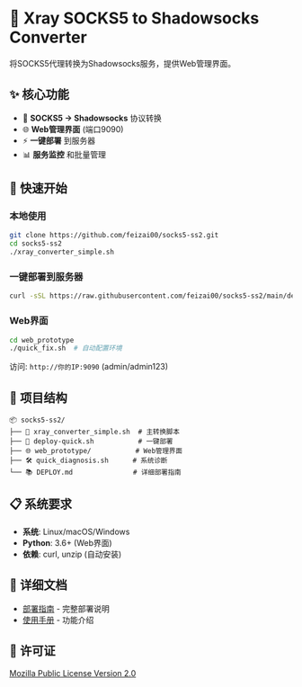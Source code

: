 # 🚀 Xray SOCKS5 to Shadowsocks Converter

将SOCKS5代理转换为Shadowsocks服务，提供Web管理界面。

## ✨ 核心功能

- 🔄 **SOCKS5 → Shadowsocks** 协议转换
- 🌐 **Web管理界面** (端口9090)
- ⚡ **一键部署** 到服务器
- 📊 **服务监控** 和批量管理

## 🚀 快速开始

### 本地使用
```bash
git clone https://github.com/feizai00/socks5-ss2.git
cd socks5-ss2
./xray_converter_simple.sh
```

### 一键部署到服务器
```bash
curl -sSL https://raw.githubusercontent.com/feizai00/socks5-ss2/main/deploy-quick.sh | bash
```

### Web界面
```bash
cd web_prototype
./quick_fix.sh  # 自动配置环境
```
访问: `http://你的IP:9090` (admin/admin123)

## 📁 项目结构

```
📦 socks5-ss2/
├── 🚀 xray_converter_simple.sh  # 主转换脚本
├── 📱 deploy-quick.sh           # 一键部署
├── 🌐 web_prototype/           # Web管理界面
├── 🛠️ quick_diagnosis.sh      # 系统诊断
└── 📚 DEPLOY.md               # 详细部署指南
```

## 📋 系统要求

- **系统**: Linux/macOS/Windows
- **Python**: 3.6+ (Web界面)
- **依赖**: curl, unzip (自动安装)

## 📖 详细文档

- [部署指南](DEPLOY.md) - 完整部署说明
- [使用手册](USAGE.md) - 功能介绍

## 📄 许可证

[Mozilla Public License Version 2.0](LICENSE)
